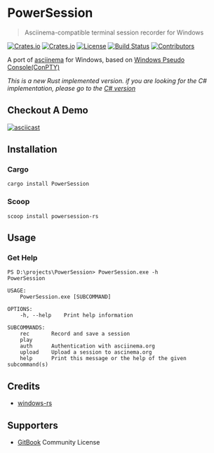 # PowerSession

> Asciinema-compatible terminal session recorder for Windows

[![Crates.io](https://img.shields.io/crates/v/PowerSession?style=flat-square)](https://crates.io/crates/PowerSession)
[![Crates.io](https://img.shields.io/crates/d/PowerSession?style=flat-square)](https://crates.io/crates/PowerSession)
[![License](https://img.shields.io/badge/license-MIT-blue?style=flat-square)](./LICENSE)
[![Build Status](https://img.shields.io/github/workflow/status/Watfaq/PowerSession-rs/Rust%20CI/main?style=flat-square)](https://github.com/Watfaq/PowerSession-rs/actions/workflows/ci.yml?query=branch%3Amain)
[![Contributors](https://img.shields.io/github/contributors/Watfaq/PowerSession-rs?style=flat-square)](https://github.com/Watfaq/PowerSession-rs/graphs/contributors)

A port of [asciinema](https://github.com/asciinema/asciinema) for Windows, based on [Windows Pseudo Console(ConPTY)](https://devblogs.microsoft.com/commandline/windows-command-line-introducing-the-windows-pseudo-console-conpty/)

*This is a new Rust implemented version.*
*if you are looking for the C# implementation, please go to the [C# version](https://github.com/Watfaq/PowerSession)*

## Checkout A Demo

[![asciicast](https://asciinema.org/a/499120.svg)](https://asciinema.org/a/499120)

## Installation

### Cargo

```console
cargo install PowerSession
```

### Scoop

```console
scoop install powersession-rs
```

## Usage

### Get Help
```console
PS D:\projects\PowerSession> PowerSession.exe -h
PowerSession

USAGE:
    PowerSession.exe [SUBCOMMAND]

OPTIONS:
    -h, --help    Print help information

SUBCOMMANDS:
    rec       Record and save a session
    play
    auth      Authentication with asciinema.org
    upload    Upload a session to ascinema.org
    help      Print this message or the help of the given subcommand(s)
```

## Credits
- [windows-rs](https://github.com/microsoft/windows-rs)

## Supporters
- [GitBook](https://www.gitbook.com/) Community License
